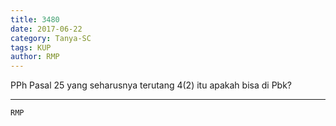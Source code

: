 ```yaml
---
title: 3480
date: 2017-06-22
category: Tanya-SC
tags: KUP
author: RMP
---
```


PPh Pasal 25 yang seharusnya terutang 4(2) itu apakah bisa di Pbk?

---



`RMP`
